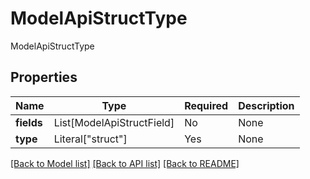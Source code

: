 # ModelApiStructType

ModelApiStructType

## Properties
Name | Type | Required | Description |
------------ | ------------- | ------------- | ------------- |
**fields** | List[ModelApiStructField] | No | None |
**type** | Literal["struct"] | Yes | None |


[[Back to Model list]](../../README.md#documentation-for-models) [[Back to API list]](../../README.md#documentation-for-api-endpoints) [[Back to README]](../../README.md)
